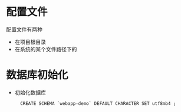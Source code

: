 # 配置文件
配置文件有两种
* 在项目根目录
* 在系统的某个文件路径下的


# 数据库初始化

* 初始化数据库    

        CREATE SCHEMA `webapp-demo` DEFAULT CHARACTER SET utf8mb4 ;